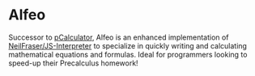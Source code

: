 Alfeo
=====

Successor to [pCalculator](https://github.com/MacPhage/pCalculator), Alfeo is an enhanced implementation of [NeilFraser/JS-Interpreter](https://github.com/NeilFraser/JS-Interpreter) to specialize in quickly writing and calculating mathematical equations and formulas. Ideal for programmers looking to speed-up their Precalculus homework!

